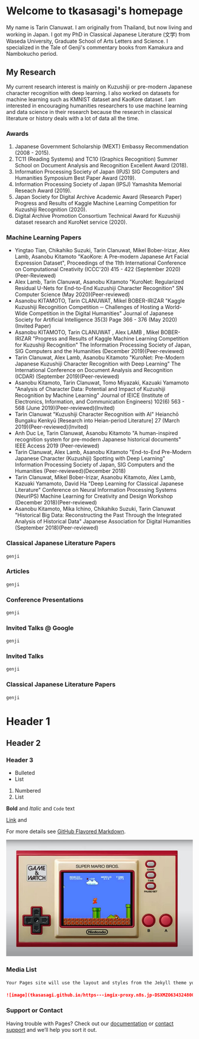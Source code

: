# Welcome to tkasasagi's homepage

My name is Tarin Clanuwat. I am originally from Thailand, but now living and working in Japan. I got my PhD in Classical Japanese Literature (文学) from Waseda University, Graduate School of Arts Letters and Science. I specialized in the Tale of Genji's commentary books from Kamakura and Nambokucho period.

## My Research

My current research interest is mainly on Kuzushiji or pre-modern Japanese character recognition with deep learning. I also worked on datasets for machine learning such as KMNIST dataset and KaoKore dataset. I am interested in encouraging humanities researchers to use machine learning and data science in their research because the research in classical literature or history deals with a lot of data all the time.

### Awards
1. Japanese Government Scholarship (MEXT) Embassy Recommendation (2008 - 2015).
2. TC11 (Reading Systems) and TC10 (Graphics Recognition) Summer School on Document Analysis and Recognition Excellent Award (2018).
3. Information Processing Society of Japan (IPJS) SIG Computers and Humanities Symposium Best Paper Award (2019).
4. Information Processing Society of Japan (IPSJ) Yamashita Memorial Reseach Award (2019).
5. Japan Society for Digital Archive Academic Award (Research Paper) Progress and Results of Kaggle Machine Learning Competition for Kuzushiji Recognition  (2020).
6. Digital Archive Promotion Consortium Technical Award for Kuzushiji dataset research and KuroNet service (2020).


### Machine Learning Papers

- Yingtao Tian, Chikahiko Suzuki, Tarin Clanuwat, Mikel Bober-Irizar, Alex Lamb, Asanobu Kitamoto "KaoKore: A Pre-modern Japanese Art Facial Expression Dataset", Proceedings of the 11th International Conference on Computational Creativity (ICCC'20) 415 - 422 (September 2020)(Peer-Reviewed)
- Alex Lamb, Tarin Clanuwat, Asanobu Kitamoto "KuroNet: Regularized Residual U-Nets for End-to-End Kuzushiji Character Recognition" SN Computer Science (May 2020)(Peer-reviewed) 
- Asanobu KITAMOTO, Tarin CLANUWAT, Mikel BOBER-IRIZAR "Kaggle Kuzushiji Recognition Competition ─ Challenges of Hosting a World-Wide Competition in the Digital Humanities" Journal of Japanese Society for Artificial Intelligence 35(3) Page 366 - 376 (May 2020)(Invited Paper)
- Asanobu KITAMOTO, Tarin CLANUWAT , Alex LAMB , Mikel BOBER-IRIZAR "Progress and Results of Kaggle Machine Learning Competition for Kuzushiji Recognition"  The Information Processing Society of Japan, SIG Computers and the Humanities (December 2019)(Peer-reviewed)
- Tarin Clanuwat, Alex Lamb, Asanobu Kitamoto "KuroNet: Pre-Modern Japanese Kuzushiji Character Recognition with Deep Learning" The International Conference on Document Analysis and Recognition (ICDAR) (September 2019)(Peer-reviewed)
- Asanobu Kitamoto, Tarin Clanuwat, Tomo Miyazaki, Kazuaki Yamamoto "Analysis of Character Data: Potential and Impact of Kuzushiji Recognition by Machine Learning" Journal of IEICE (Institute of Electronics, Information, and Communication Engineers) 102(6) 563 - 568 (June 2019)(Peer-reviewed)(Invited)
- Tarin Clanuwat "Kuzushiji Character Recognition with AI" Heianchō Bungaku Kenkyū [Research into Heian-period Literature] 27 (March 2019)(Peer-reviewed)(Invited)
- Anh Duc Le, Tarin Clanuwat, Asanobu Kitamoto "A human-inspired recognition system for pre-modern Japanese historical documents" IEEE Access 2019 (Peer-reviewed)
- Tarin Clanuwat, Alex Lamb, Asanobu Kitamoto "End-to-End Pre-Modern Japanese Character (Kuzushiji) Spotting with Deep Learning" Information Processing Society of Japan, SIG Computers and the Humanities (Peer-reviewed)(December 2018)
- Tarin Clanuwat, Mikel Bober-Irizar, Asanobu Kitamoto, Alex Lamb, Kazuaki Yamamoto, David Ha "Deep Learning for Classical Japanese Literature" Conference on Neural Information Processing Systems (NeurIPS) Machine Learning for Creativity and Design Workshop (December 2018)(Peer-reviewed)
- Asanobu Kitamoto, Mika Ichino, Chikahiko Suzuki, Tarin Clanuwat "Historical Big Data: Reconstructing the Past Through the Integrated Analysis of Historical Data" Japanese Association for Digital Humanities (September 2018)(Peer-reviewed)


### Classical Japanese Literature Papers
```markdown
genji

```

### Articles
```markdown
genji

```

### Conference Presentations
```markdown
genji

```

### Invited Talks @ Google
```markdown
genji

```

### Invited Talks
```markdown
genji


```

### Classical Japanese Literature Papers
```markdown
genji

```
# Header 1
## Header 2
### Header 3

- Bulleted
- List

1. Numbered
2. List

**Bold** and _Italic_ and `Code` text

[Link](url) and 

For more details see [GitHub Flavored Markdown](https://guides.github.com/features/mastering-markdown/).

![image](nintendo.jpg)


### Media List

```markdown
Your Pages site will use the layout and styles from the Jekyll theme you have selected in your [repository settings](https://github.com/tkasasagi/tkasasagi.github.io/settings). The name of this theme is saved in the Jekyll `_config.yml` configuration file.

![image](tkasasagi.github.io/https---imgix-proxy.n8s.jp-DSXMZO6343248004092020000001-2.jpg)
```
### Support or Contact

Having trouble with Pages? Check out our [documentation](https://docs.github.com/categories/github-pages-basics/) or [contact support](https://github.com/contact) and we’ll help you sort it out.
